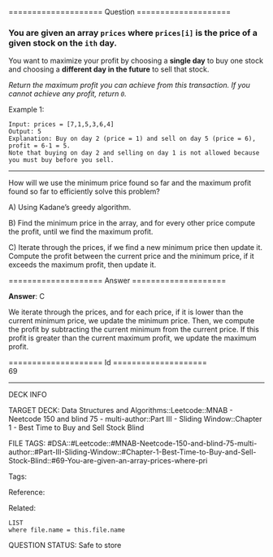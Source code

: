 ==================== Question ====================  

### You are given an array `prices` where `prices[i]` is the price of a given stock on the `ith` day.

You want to maximize your profit by choosing a **single day** to buy one stock and choosing a **different day in the future** to sell that stock.

_Return the maximum profit you can achieve from this transaction. If you cannot achieve any profit, return `0`._

Example 1:

<!-- codeblock-start -->
<pre><code>Input: prices = [7,1,5,3,6,4]
Output: 5
Explanation: Buy on day 2 (price = 1) and sell on day 5 (price = 6), profit = 6-1 = 5.
Note that buying on day 2 and selling on day 1 is not allowed because you must buy before you sell.
</code></pre>
<!-- codeblock-end -->

---

How will we use the minimum price found so far and the maximum profit found so far to efficiently solve this problem?

A) Using Kadane’s greedy algorithm.

B) Find the minimum price in the array, and for every other price compute the profit, until we find the maximum profit.

C) Iterate through the prices, if we find a new minimum price then update it. Compute the profit between the current price and the minimum price, if it exceeds the maximum profit, then update it.  

==================== Answer ====================  

**Answer**: C

We iterate through the prices, and for each price, if it is lower than the current minimum price, we update the minimum price. Then, we compute the profit by subtracting the current minimum from the current price. If this profit is greater than the current maximum profit, we update the maximum profit.

==================== Id ====================  
69

---

DECK INFO

TARGET DECK: Data Structures and Algorithms::Leetcode::MNAB - Neetcode 150 and blind 75 - multi-author::Part III - Sliding Window::Chapter 1 - Best Time to Buy and Sell Stock Blind

FILE TAGS: #DSA::#Leetcode::#MNAB-Neetcode-150-and-blind-75-multi-author::#Part-III-Sliding-Window::#Chapter-1-Best-Time-to-Buy-and-Sell-Stock-Blind::#69-You-are-given-an-array-prices-where-pri

Tags:

Reference:

Related:

```dataview
LIST
where file.name = this.file.name
```
QUESTION STATUS: Safe to store
